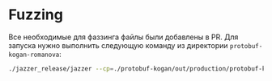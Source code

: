 # Fuzzing

Все необходимые для фаззинга файлы были добавлены в PR. Для запуска нужно выполнить следующую команду из директории `protobuf-kogan-romanova`:
```bash
./jazzer_release/jazzer --cp=./protobuf-kogan/out/production/protobuf-kogan:./protobuf-kogan/lib/protobuf-java-3.21.12.jar:./protobuf-kogan/lib/protobuf-kotlin-3.21.12.jar:./protobuf-kogan/lib/kotlin-stdlib-1.6.0.jar:./protobuf-kogan/lib/annotations-13.0.jar:./protobuf-kogan/lib/kotlin-stdlib-common-1.6.0.jar:./protobuf-kogan/lib/kotlin-stdlib-jdk8-1.8.0.jar:./protobuf-kogan/lib/kotlin-stdlib-1.8.0.jar:./protobuf-kogan/lib/kotlin-stdlib-common-1.8.0.jar:./protobuf-kogan/lib/kotlin-stdlib-jdk7-1.8.0.jar:./jazzer_release/jazzer_standalone.jar --target_class=KotlinFuzzer
```